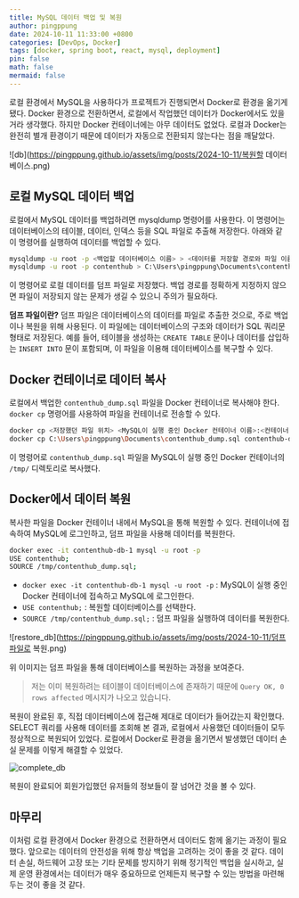 ```yaml
---
title: MySQL 데이터 백업 및 복원
author: pingppung
date: 2024-10-11 11:33:00 +0800
categories: [DevOps, Docker]
tags: [docker, spring boot, react, mysql, deployment]
pin: false
math: false
mermaid: false
---
```


로컬 환경에서 MySQL을 사용하다가 프로젝트가 진행되면서 Docker로 환경을 옮기게 됐다. Docker 환경으로 전환하면서, 로컬에서 작업했던 데이터가 Docker에서도 있을 거라 생각했다. 하지만 Docker 컨테이너에는 아무 데이터도 없었다. 로컬과 Docker는 완전히 별개 환경이기 때문에 데이터가 자동으로 전환되지 않는다는 점을 깨달았다.

![db](https://pingppung.github.io/assets/img/posts/2024-10-11/복원할 데이터베이스.png)

## 로컬 MySQL 데이터 백업
로컬에서 MySQL 데이터를 백업하려면 mysqldump 명령어를 사용한다. 
이 명령어는 데이터베이스의 테이블, 데이터, 인덱스 등을 SQL 파일로 추출해 저장한다. 아래와 같이 명령어를 실행하여 데이터를 백업할 수 있다.
```bash
mysqldump -u root -p <백업할 데이터베이스 이름> > <데이터를 저장할 경로와 파일 이름>
mysqldump -u root -p contenthub > C:\Users\pingppung\Documents\contenthub_dump.sql
```
이 명령어로 로컬 데이터를 덤프 파일로 저장했다. 백업 경로를 정확하게 지정하지 않으면 파일이 저장되지 않는 문제가 생길 수 있으니 주의가 필요하다.

**덤프 파일이란?**
덤프 파일은 데이터베이스의 데이터를 파일로 추출한 것으로, 주로 백업이나 복원을 위해 사용된다. 이 파일에는 데이터베이스의 구조와 데이터가 SQL 쿼리문 형태로 저장된다. 예를 들어, 테이블을 생성하는 `CREATE TABLE` 문이나 데이터를 삽입하는 `INSERT INTO` 문이 포함되며, 이 파일을 이용해 데이터베이스를 복구할 수 있다.

## Docker 컨테이너로 데이터 복사
로컬에서 백업한 `contenthub_dump.sql` 파일을 Docker 컨테이너로 복사해야 한다. `docker cp` 명령어를 사용하여 파일을 컨테이너로 전송할 수 있다.

```bash
docker cp <저장했던 파일 위치> <MySQL이 실행 중인 Docker 컨테이너 이름>:<컨테이너 내 파일을 저장할 경로>
docker cp C:\Users\pingppung\Documents\contenthub_dump.sql contenthub-db-1:/tmp/
```
이 명령어로 `contenthub_dump.sql` 파일을 MySQL이 실행 중인 Docker 컨테이너의 `/tmp/` 디렉토리로 복사했다.

## Docker에서 데이터 복원
복사한 파일을 Docker 컨테이너 내에서 MySQL을 통해 복원할 수 있다. 컨테이너에 접속하여 MySQL에 로그인하고, 덤프 파일을 사용해 데이터를 복원한다.

```bash
docker exec -it contenthub-db-1 mysql -u root -p
USE contenthub;
SOURCE /tmp/contenthub_dump.sql;
```
- `docker exec -it contenthub-db-1 mysql -u root -p` : MySQL이 실행 중인 Docker 컨테이너에 접속하고 MySQL에 로그인한다.
- `USE contenthub;` : 복원할 데이터베이스를 선택한다.
- `SOURCE /tmp/contenthub_dump.sql;` : 덤프 파일을 실행하여 데이터를 복원한다.

![restore_db](https://pingppung.github.io/assets/img/posts/2024-10-11/덤프파일로 복원.png)

위 이미지는 덤프 파일을 통해 데이터베이스를 복원하는 과정을 보여준다. 
> 저는 이미 복원하려는 테이블이 데이터베이스에 존재하기 때문에 `Query OK, 0 rows affected` 메시지가 나오고 있습니다.

복원이 완료된 후, 직접 데이터베이스에 접근해 제대로 데이터가 들어갔는지 확인했다. SELECT 쿼리를 사용해 데이터를 조회해 본 결과, 로컬에서 사용했던 데이터들이 모두 정상적으로 복원되어 있었다. 로컬에서 Docker로 환경을 옮기면서 발생했던 데이터 손실 문제를 이렇게 해결할 수 있었다.


![complete_db](https://pingppung.github.io/assets/img/posts/2024-10-11/데이터복원완료.png)

복원이 완료되어 회원가입했던 유저들의 정보들이 잘 넘어간 것을 볼 수 있다.

## 마무리
이처럼 로컬 환경에서 Docker 환경으로 전환하면서 데이터도 함께 옮기는 과정이 필요했다. 앞으로는 데이터의 안전성을 위해 항상 백업을 고려하는 것이 좋을 것 같다. 데이터 손실, 하드웨어 고장 또는 기타 문제를 방지하기 위해 정기적인 백업을 실시하고, 실제 운영 환경에서는 데이터가 매우 중요하므로 언제든지 복구할 수 있는 방법을 마련해 두는 것이 좋을 것 같다.